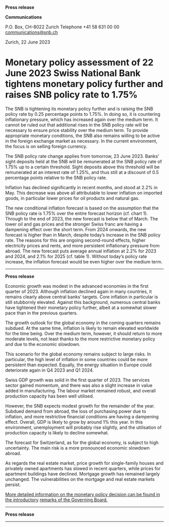 **Press release**

**Communications**

P.O. Box, CH-8022 Zurich
Telephone +41 58 631 00 00
[communications@snb.ch](mailto:communications@snb.ch)

Zurich, 22 June 2023

# Monetary policy assessment of 22 June 2023 Swiss National Bank tightens monetary policy further and raises SNB policy rate to 1.75%

The SNB is tightening its monetary policy further and is raising the SNB policy rate by
0.25 percentage points to 1.75%. In doing so, it is countering inflationary pressure, which has
increased again over the medium term. It cannot be ruled out that additional rises in the SNB
policy rate will be necessary to ensure price stability over the medium term. To provide
appropriate monetary conditions, the SNB also remains willing to be active in the foreign
exchange market as necessary. In the current environment, the focus is on selling foreign
currency.

The SNB policy rate change applies from tomorrow, 23 June 2023. Banks’ sight deposits held
at the SNB will be remunerated at the SNB policy rate of 1.75% up to a certain threshold.
Sight deposits above this threshold will be remunerated at an interest rate of 1.25%, and thus
still at a discount of 0.5 percentage points relative to the SNB policy rate.

Inflation has declined significantly in recent months, and stood at 2.2% in May. This decrease
was above all attributable to lower inflation on imported goods, in particular lower prices for
oil products and natural gas.

The new conditional inflation forecast is based on the assumption that the SNB policy rate is
1.75% over the entire forecast horizon (cf. chart 1). Through to the end of 2023, the new
forecast is below that of March. The lower oil and gas prices and the stronger Swiss franc are
having a dampening effect over the short term. From 2024 onwards, the new forecast is higher
than in March, despite today’s increase in the SNB policy rate. The reasons for this are
ongoing second-round effects, higher electricity prices and rents, and more persistent
inflationary pressure from abroad. The new forecast puts average annual inflation at 2.2% for
2023 and 2024, and 2.1% for 2025 (cf. table 1). Without today’s policy rate increase, the
inflation forecast would be even higher over the medium term.


-----

**Press release**

Economic growth was modest in the advanced economies in the first quarter of 2023.
Although inflation declined again in many countries, it remains clearly above central banks’
targets. Core inflation in particular is still stubbornly elevated. Against this background,
numerous central banks have tightened their monetary policy further, albeit at a somewhat
slower pace than in the previous quarters.

The growth outlook for the global economy in the coming quarters remains subdued. At the
same time, inflation is likely to remain elevated worldwide for the time being. Over the
medium term, however, it should return to more moderate levels, not least thanks to the more
restrictive monetary policy and due to the economic slowdown.

This scenario for the global economy remains subject to large risks. In particular, the high
level of inflation in some countries could be more persistent than expected. Equally, the
energy situation in Europe could deteriorate again in Q4 2023 and Q1 2024.

Swiss GDP growth was solid in the first quarter of 2023. The services sector gained
momentum, and there was also a slight increase in value added in manufacturing. The labour
market remained robust, and overall production capacity has been well utilised.

However, the SNB expects modest growth for the remainder of the year. Subdued demand
from abroad, the loss of purchasing power due to inflation, and more restrictive financial
conditions are having a dampening effect. Overall, GDP is likely to grow by around 1% this
year. In this environment, unemployment will probably rise slightly, and the utilisation of
production capacity is likely to decline somewhat.

The forecast for Switzerland, as for the global economy, is subject to high uncertainty. The
main risk is a more pronounced economic slowdown abroad.

As regards the real estate market, price growth for single-family houses and privately owned
apartments has slowed in recent quarters, while prices for apartment buildings have declined.
Mortgage growth has remained largely unchanged. The vulnerabilities on the mortgage and
real estate markets persist.

[More detailed information on the monetary policy decision can be found in the introductory](https://www.snb.ch/en/mmr/speeches/id/ref_20230622_tjnmslamr)
[remarks of the Governing Board.](https://www.snb.ch/en/mmr/speeches/id/ref_20230622_tjnmslamr)


-----

**Press release**


-----

